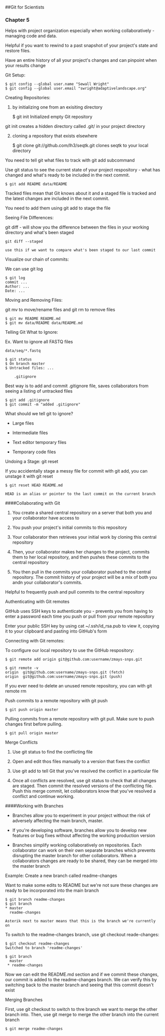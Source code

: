 ##Git for Scientists

### Chapter 5

Helps with project organization especially when working collaboratively - managing code and data.

Helpful if you want to rewind to a past snapshot of your project's state and restore files.

Have an entire history of all your project's changes and can pinpoint when your results change

Git Setup:

	$ git config --global user.name "Sewall Wright"
	$ git config --global user.email "swright@adaptivelandscape.org"
	
Creating Repositories:

1) by initializing one from an exisiting directory 

	$ git init
	Initialized empty Git repository

git init creates a hidden directory called .git/ in your project directory
	
2) cloning a repository that exists elsewhere	

	$ git clone git://github.com/lh3/seqtk.git
	clones seqtk to your local directory

You need to tell git what files to track with git add subcommand

Use git status to see the current state of your project respository - what has changed and what's ready to be included in the next commit.

	$ git add README data/README
	
Tracked files mean that Git knows about it and a staged file is tracked and the latest changes are included in the next commit. 

You need to add them using git add to stage the file	
	
Seeing File Differences:

git diff - will show you the difference between the files in your working directory and what's been staged

	git diff --staged
	
	use this if we want to compare what's been staged to our last commit
	
Visualize our chain of commits:

We can use git log 

	$ git log
	commit ...
	Author: ...
	Date: ...
	
Moving and Removing Files:


git mv to move/rename files and git rm to remove files

	$ git mv README README.md
	$ git mv data/README data/README.md
	

Telling Git What to Ignore:	

Ex. Want to ignore all FASTQ files

	data/seq/*.fastq
	
	$ git status
	$ On branch master
	$ Untracked files: ...
		
		.gitignore
		
Best way is to add and commit .gitignore file, saves collaborators from seeing a listing of untracked files

	$ git add .gitignore
	$ git commit -m "added .gitignore"
	
What should we tell git to ignore?

- Large files

- Intermediate files

- Text editor temporary files

- Temporary code files	


Undoing a Stage: git reset

If you accidentally stage a messy file for commit with git add, you can unstage it with git reset

	$ git reset HEAD README.md
	
	HEAD is an alias or pointer to the last commit on the current branch
	
	
####Collaborating with Git

1. You create a shared central repository on a server that both you and your collaborator have access to 

2. You push your project's initial commits to this repository

3. Your collaborator then retrieves your initial work by cloning this central repository

4. Then, your collaborator makes her changes to the project, commits them to her local repository, and then pushes these commits to the central repository

5. You then pull in the commits your collaborator pushed to the central repository. The commit history of your project will be a mix of both you andn your collaborator's commits.

Helpful to frequently push and pull commits to the central repository

Authenticating with Git remotes

GitHub uses SSH keys to authenticate you - prevents you from having to enter a password each time you push or pull from your remote repository 

Enter your public SSH key by using cat ~/.ssh/id_rsa.pub to view it, copying it to your clipboard and pasting into GitHub's form

Connecting with Git remotes:

To configure our local repository to use the GitHub respository:

	$ git remote add origin git@github.com:username/zmays-snps.git
	
	$ git remote -v
	origin 	git@github.com:username/zmays-snps.git (fetch)
	origin  git@github.com:username/zmays-snps.git (push)
	
If you ever need to delete an unused remote repository, you can with git remote rm <repository-name>

Push commits to a remote repository with git push

	$ git push origin master
	
Pulling commits from a remote repository with git pull. Make sure to push changes first before pulling.

	$ git pull origin master
	

Merge Conflicts

1. Use git status to find the conflicting file

2. Open and edit thos files manually to a version that fixes the conflict

3. Use git add to tell Git that you've resolved the conflict in a particular file

4. Once all conflicts are resolved, use git status to check that all changes are staged. Then commit the resolved versions of the conflicting file. Push this merge commit, let collaborators know that you've resolved a conflict and continue working.

####Working with Branches

- Branches allow you to experiment in your project without the risk of adversely affecting the main branch, master.  	


- If you're developing software, branches allow you to develop new features or bug fixes without affecting the working production version

- Branches simplify working collaboratively on repositories. Each collaborator can work on their own separate branches which prevents disrupting the master branch for other collaborators. When a collaborators changes are ready to be shared, they can be merged into the master branch

Example: Create a new branch called readme-changes

Want to make some edits to README but we're not sure these changes are ready to be incorporated into the main branch

	$ git branch readme-changes
	$ git branch
	* master
	  readme-changes
	  
	Asterik next to master means that this is the branch we're currently on
	
To switch to the readme-changes branch, use git checkout reade-changes:

	$ git checkout readme-changes
	Switched to branch 'readme-changes'
	
	$ git branch
	  master
	 * readme-changes
	 
Now we can edit the README.md section and if we commit these changes, our commit is added to the readme-changes branch. We can verify this by switching back to the master branch and seeing that this commit doesn't exist

Merging Branches

First, use git checkout to switch to thre branch we want to merge the other branch into. Then, use git merge <otherbranch> to merge the other branch into the current branch

	$ git merge readme-changes
	 
		  



	
	
	



	





			
		
		
	
			
	
	